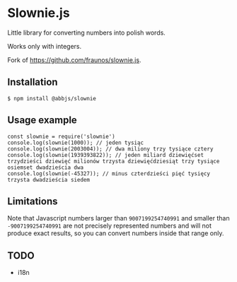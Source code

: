 Slownie.js
==========

Little library for converting numbers into polish words.

Works only with integers.

Fork of https://github.com/fraunos/slownie.js.

Installation
------------

```
$ npm install @abbjs/slownie
```

Usage example
-------------

```
const slownie = require('slownie')
console.log(slownie(1000)); // jeden tysiąc
console.log(slownie(2003004)); // dwa miliony trzy tysiące cztery
console.log(slownie(1939393822)); // jeden miliard dziewięćset trzydzieści dziewięć milionów trzysta dziewięćdziesiąt trzy tysiące osiemset dwadzieścia dwa
console.log(slownie(-45327)); // minus czterdzieści pięć tysięcy trzysta dwadzieścia siedem 
```

Limitations
-----------

Note that Javascript numbers larger than `9007199254740991` and smaller than `-9007199254740991`
are not precisely represented numbers and will not produce exact results, so you can convert numbers
inside that range only.

TODO
----

* i18n
